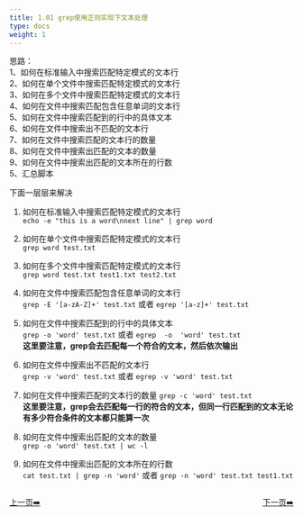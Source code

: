 ```yaml
---
title: 1.01 grep使用正则实现下文本处理     
type: docs
weight: 1
---
```


思路：  
1、如何在标准输入中搜索匹配特定模式的文本行   
2、如何在单个文件中搜索匹配特定模式的文本行   
3、如何在多个文件中搜索匹配特定模式的文本行   
4、如何在文件中搜索匹配包含任意单词的文本行  
5、如何在文件中搜索匹配到的行中的具体文本   
6、如何在文件中搜索出不匹配的文本行   
7、如何在文件中搜索匹配的文本行的数量  
8、如何在文件中搜索出匹配的文本的数量     
9、如何在文件中搜索出匹配的文本所在的行数   
5、汇总脚本      

下面一层层来解决   
1) 如何在标准输入中搜索匹配特定模式的文本行   
`echo -e "this is a word\nnext line" | grep word`   

2) 如何在单个文件中搜索匹配特定模式的文本行   
`grep word test.txt`   

3) 如何在多个文件中搜索匹配特定模式的文本行    
`grep word test.txt test1.txt test2.txt`   

4) 如何在文件中搜索匹配包含任意单词的文本行   
`grep -E '[a-zA-Z]+' test.txt` 或者 `egrep '[a-z]+' test.txt`   

5) 如何在文件中搜索匹配到的行中的具体文本    
`grep -o 'word' test.txt` 或者 `egrep  -o  'word' test.txt`    
**这里要注意，grep会去匹配每一个符合的文本，然后依次输出**   

6) 如何在文件中搜索出不匹配的文本行    
`grep -v 'word' test.txt` 或者 `egrep -v 'word' test.txt`   

7) 如何在文件中搜索匹配的文本行的数量 
`grep -c 'word' test.txt`   
**这里要注意，grep会去匹配每一行的符合的文本，但同一行匹配到的文本无论有多少符合条件的文本都只能算一次**   

8) 如何在文件中搜索出匹配的文本的数量   
`grep -o 'word' test.txt | wc -l`   

9) 如何在文件中搜索出匹配的文本所在的行数   
`cat test.txt | grep -n 'word'` 或者 `grep -n 'word' test.txt test1.txt`  


<div style="display: flex;justify-content: space-between;align-items: center;">
<p><a href="https://books.linuxwt.com/linuxwtsbc/ChapterTwo/">上一页➡️</a></p>
<p><a href="https://books.linuxwt.com/linuxwtsbc/ChapterOne/shell2">下一页➡️</a></p>
</div>